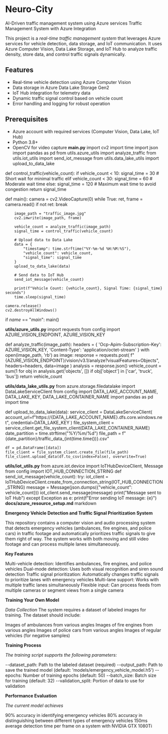 # Neuro-City
AI-Driven traffic management system using Azure services
Traffic Management System with Azure Integration

This project is a *real-time traffic management system* that leverages Azure services for vehicle detection, data storage, and IoT communication. It uses Azure Computer Vision, Data Lake Storage, and IoT Hub to analyze traffic density, store data, and control traffic signals dynamically.

## Features
- Real-time vehicle detection using Azure Computer Vision
- Data storage in Azure Data Lake Storage Gen2
- IoT Hub integration for telemetry data
- Dynamic traffic signal control based on vehicle count
- Error handling and logging for robust operation

## Prerequisites
- Azure account with required services (Computer Vision, Data Lake, IoT Hub)
- Python 3.8+
- OpenCV for video capture
**main.py**
import cv2
import time
import json
import pandas as pd
from utils.azure_utils import analyze_traffic
from utils.iot_utils import send_iot_message
from utils.data_lake_utils import upload_to_data_lake

def control_traffic(vehicle_count):
    if vehicle_count < 10:
        signal_time = 30  # Short wait for minimal traffic
    elif vehicle_count < 30:
        signal_time = 60  # Moderate wait time
    else:
        signal_time = 120  # Maximum wait time to avoid congestion
    return signal_time

def main():
    camera = cv2.VideoCapture(0)
    while True:
        ret, frame = camera.read()
        if not ret:
            break

        image_path = "traffic_image.jpg"
        cv2.imwrite(image_path, frame)

        vehicle_count = analyze_traffic(image_path)
        signal_time = control_traffic(vehicle_count)

        # Upload data to Data Lake
        data = {
            "timestamp": time.strftime("%Y-%m-%d %H:%M:%S"),
            "vehicle_count": vehicle_count,
            "signal_time": signal_time
        }
        upload_to_data_lake(data)

        # Send data to IoT Hub
        send_iot_message(vehicle_count)

        print(f"Vehicle Count: {vehicle_count}, Signal Time: {signal_time} seconds")
        time.sleep(signal_time)

    camera.release()
    cv2.destroyAllWindows()

if _name_ == "_main_":
    main()
    
**utils/azure_utils.py**
import requests
from config import AZURE_VISION_ENDPOINT, AZURE_VISION_KEY

def analyze_traffic(image_path):
    headers = {
        'Ocp-Apim-Subscription-Key': AZURE_VISION_KEY,
        'Content-Type': 'application/octet-stream'
    }
    with open(image_path, 'rb') as image:
        response = requests.post(
            f"{AZURE_VISION_ENDPOINT}/vision/v3.1/analyze?visualFeatures=Objects",
            headers=headers, data=image
        )
    analysis = response.json()
vehicle_count = sum(1 for obj in analysis.get('objects', []) if obj['object'] in ['car', 'truck', 'bus'])
    return vehicle_count
    
**utils/data_lake_utils.py**
from azure.storage.filedatalake import DataLakeServiceClient
from config import DATA_LAKE_ACCOUNT_NAME, DATA_LAKE_KEY, DATA_LAKE_CONTAINER_NAME
import pandas as pd
import time

def upload_to_data_lake(data):
    service_client = DataLakeServiceClient(
        account_url=f"https://{DATA_LAKE_ACCOUNT_NAME}.dfs.core.windows.net",
        credential=DATA_LAKE_KEY
    )
    file_system_client = service_client.get_file_system_client(DATA_LAKE_CONTAINER_NAME)
    date_partition = time.strftime("%Y/%m/%d")
    file_path = f"{date_partition}/traffic_data_{int(time.time())}.csv"

    df = pd.DataFrame([data])
    file_client = file_system_client.create_file(file_path)
    file_client.upload_data(df.to_csv(index=False), overwrite=True)
    
**utils/iot_utils.py**
from azure.iot.device import IoTHubDeviceClient, Message
from config import IOT_HUB_CONNECTION_STRING
def send_iot_message(vehicle_count):
    try:
        iot_client = IoTHubDeviceClient.create_from_connection_string(IOT_HUB_CONNECTION_STRING)
        message = Message(json.dumps({"vehicle_count": vehicle_count}))
        iot_client.send_message(message)
        print("Message sent to IoT Hub")
    except Exception as e:
        print(f"Error sending IoT message: {e}")
**docs/azure_resource_setup.md**
markdown    

**Emergency Vehicle Detection and Traffic Signal Prioritization System**

This repository contains a computer vision and audio processing system that detects emergency vehicles (ambulances, fire engines, and police cars) in traffic footage and automatically prioritizes traffic signals to give them right of way. The system works with both moving and still video footage and can process multiple lanes simultaneously.

**Key Features**

Multi-vehicle detection: Identifies ambulances, fire engines, and police vehicles
Dual-mode detection: Uses both visual recognition and siren sound detection
Traffic signal prioritization: Automatically changes traffic signals to prioritize lanes with emergency vehicles
Multi-lane support: Works with multiple traffic lanes simultaneously
Flexible input: Can process feeds from multiple cameras or segment views from a single camera

**Training Your Own Model**

*Data Collection*
The system requires a dataset of labeled images for training. The dataset should include:

Images of ambulances from various angles
Images of fire engines from various angles
Images of police cars from various angles
Images of regular vehicles (for negative samples)

**Training Process**

*The training script supports the following parameters:*

--dataset_path: Path to the labeled dataset (required)
--output_path: Path to save the trained model (default: 'models/emergency_vehicle_model.h5')
--epochs: Number of training epochs (default: 50)
--batch_size: Batch size for training (default: 32)
--validation_split: Portion of data to use for validation

**Performance Evaluation**

*The current model achieves*

90% accuracy in identifying emergency vehicles
80% accuracy in distinguishing between different types of emergency vehicles
150ms average detection time per frame on a system with NVIDIA GTX 1080Ti
